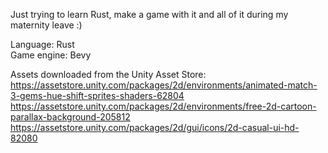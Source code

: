 Just trying to learn Rust, make a game with it and all of it during my maternity leave :)  

Language: Rust  
Game engine: Bevy  

Assets downloaded from the Unity Asset Store:  
https://assetstore.unity.com/packages/2d/environments/animated-match-3-gems-hue-shift-sprites-shaders-62804  
https://assetstore.unity.com/packages/2d/environments/free-2d-cartoon-parallax-background-205812  
https://assetstore.unity.com/packages/2d/gui/icons/2d-casual-ui-hd-82080  
